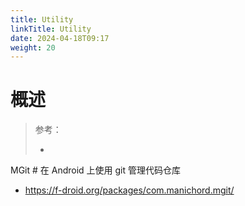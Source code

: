 ```yaml
---
title: Utility
linkTitle: Utility
date: 2024-04-18T09:17
weight: 20
---
```


# 概述

> 参考：
>
> -

MGit # 在 Android 上使用 git 管理代码仓库

- https://f-droid.org/packages/com.manichord.mgit/